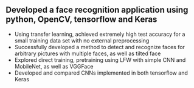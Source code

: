 ## Developed a face recognition application using python, OpenCV, tensorflow and Keras
- Using transfer learning, achieved extremely high test accuracy for a small training
data set with no external preprocessing
- Successfully developed a method to detect and recognize faces for arbitrary pictures
with multiple faces, as well as tilted face
- Explored direct training, pretraining using LFW with simple CNN and MobileNet, as
well as VGGFace
- Developed and compared CNNs implemented in both tensorflow and Keras
